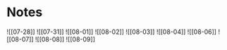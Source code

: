 # Notes

![[07-28]]
![[07-31]]
![[08-01]]
![[08-02]]
![[08-03]]
![[08-04]]
![[08-06]]
![[08-07]]
![[08-08]]
![[08-09]]
